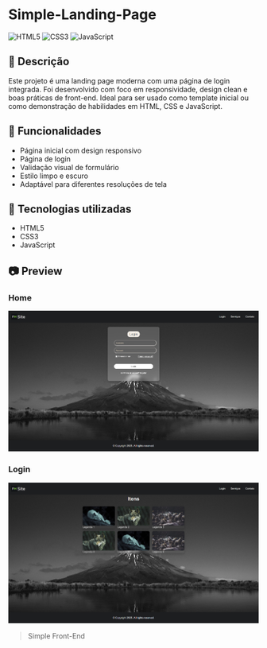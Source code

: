 # Simple-Landing-Page

![HTML5](https://img.shields.io/badge/html5-%23E34F26.svg?style=flat&logo=html5&logoColor=white)
![CSS3](https://img.shields.io/badge/css3-%231572B6.svg?style=flat&logo=css3&logoColor=white)
![JavaScript](https://img.shields.io/badge/javascript-%23F7DF1E.svg?style=flat&logo=javascript&logoColor=black)

## 📌 Descrição

Este projeto é uma landing page moderna com uma página de login integrada. Foi desenvolvido com foco em responsividade, design clean e boas práticas de front-end. Ideal para ser usado como template inicial ou como demonstração de habilidades em HTML, CSS e JavaScript.

## 🚀 Funcionalidades

- Página inicial com design responsivo
- Página de login
- Validação visual de formulário
- Estilo limpo e escuro
- Adaptável para diferentes resoluções de tela

## 🧰 Tecnologias utilizadas

- HTML5
- CSS3
- JavaScript

## 📷 Preview

### Home
![Preview da Home](./preview/preview2.png)

### Login
![Preview do Login](./preview/preview.png)

> Simple Front-End
